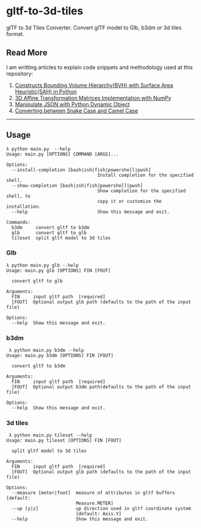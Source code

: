 # gltf-to-3d-tiles

glTF to 3d Tiles Converter. Convert glTF model to Glb, b3dm or 3d tiles format.

## Read More
I am writting articles to explain code snippets and methodology used at this repository:
1. [Constructs Bounding Volume Hierarchy(BVH) with Surface Area Heuristic(SAH) in Python](https://medium.com/@xuzhusheng/constructs-bounding-volume-hierarchy-bvh-with-surface-area-heuristic-sah-in-python-89c14afb2f03)
2. [3D Affine Transformation Matrices Implementation with NumPy](https://medium.com/@xuzhusheng/3d-affine-transformation-matrices-implementation-with-numpy-57f92058403c)
3. [Manipulate JSON with Python Dynamic Object](https://medium.com/@xuzhusheng/manipulate-json-with-python-dynamic-object-fe885394d17f)
4. [Converting between Snake Case and Camel Case](https://medium.com/@xuzhusheng/converting-between-naming-convention-with-python-2d91032bd0dc)

***

## Usage

```text
λ python main.py  --help
Usage: main.py [OPTIONS] COMMAND [ARGS]...

Options:
  --install-completion [bash|zsh|fish|powershell|pwsh]
                                  Install completion for the specified shell.
  --show-completion [bash|zsh|fish|powershell|pwsh]
                                  Show completion for the specified shell, to
                                  copy it or customize the installation.
  --help                          Show this message and exit.

Commands:
  b3dm     convert gltf to b3dm
  glb      convert gltf to glb
  tileset  split gltf model to 3d tiles
```

### Glb

```text
λ python main.py glb --help
Usage: main.py glb [OPTIONS] FIN [FOUT]

  convert gltf to glb

Arguments:
  FIN     input gltf path  [required]
  [FOUT]  Optional output glb path (defaults to the path of the input file)

Options:
  --help  Show this message and exit.
```

### b3dm

```text
 λ python main.py b3dm --help
Usage: main.py b3dm [OPTIONS] FIN [FOUT]

  convert gltf to b3dm

Arguments:
  FIN     input gltf path  [required]
  [FOUT]  Optional output b3dm path(defaults to the path of the input file)

Options:
  --help  Show this message and exit.
```

### 3d tiles

```text
 λ python main.py tileset --help
Usage: main.py tileset [OPTIONS] FIN [FOUT]

  split gltf model to 3d tiles

Arguments:
  FIN     input gltf path  [required]
  [FOUT]  Optional output glb path (defaults to the path of the input file)

Options:
  --measure [meter|foot]  measure of attributes in gltf buffers  [default:
                          Measure.METER]
  --up [y|z]              up direction used in gltf coordinate system
                          [default: Axis.Y]
  --help                  Show this message and exit.
```
